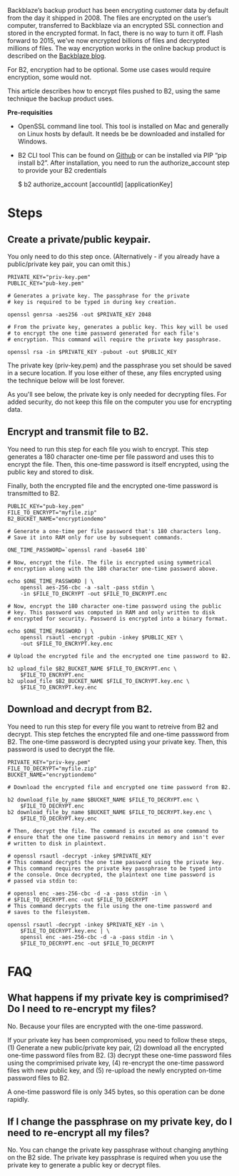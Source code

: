 Backblaze’s backup product has been encrypting customer data by default from the day it shipped in 2008. The files are encrypted on the user’s computer, transferred to Backblaze via an encrypted SSL connection and stored in the encrypted format. In fact, there is no way to turn it off. Flash forward to 2015, we’ve now encrypted billions of files and decrypted millions of files. The way encryption works in the online backup product is described on the [Backblaze blog](https://www.backblaze.com/blog/how-to-make-strong-encryption-easy-to-use/).

For B2, encryption had to be optional. Some use cases would require encryption, some would not.

This article describes how to encrypt files pushed to B2, using the same technique the backup product uses. 

**Pre-requisities**
- OpenSSL command line tool.
This tool is installed on Mac and generally on Linux hosts by default. It needs be be downloaded and installed for Windows.

- B2 CLI tool 
This can be found on [Github](https://github.com/Backblaze/B2_Command_Line_Tool) or can be installed via PIP “pip install b2”. After installation, you need to run the authorize_account step to provide your B2 credentials

    $ b2 authorize_account [accountId] [applicationKey]


# **Steps**

## Create a private/public keypair. 

You only need to do this step once. (Alternatively - if you already have a public/private key pair, you can omit this.)

	PRIVATE_KEY="priv-key.pem"
	PUBLIC_KEY="pub-key.pem"
	
	# Generates a private key. The passphrase for the private 
	# key is required to be typed in during key creation.
	
	openssl genrsa -aes256 -out $PRIVATE_KEY 2048
	
	# From the private key, generates a public key. This key will be used
	# to encrypt the one time password generated for each file's 
	# encryption. This command will require the private key passphrase.
	
	openssl rsa -in $PRIVATE_KEY -pubout -out $PUBLIC_KEY

The private key (priv-key.pem) and the passphrase you set should be saved in a secure location. If you lose either of these, any files encrypted using the technique below will be lost forever.

As you'll see below, the private key is only needed for decrypting files. For added security, do not keep this file on the computer you use for encrypting data.

## Encrypt and transmit file to B2.

You need to run this step for each file you wish to encrypt. This step generates a 180 character one-time per file password and uses this to encrypt the file. Then, this one-time password is itself encrypted, using the public key and stored to disk.

Finally, both the encrypted file and the encrypted one-time password is transmitted to B2.

	PUBLIC_KEY="pub-key.pem"
	FILE_TO_ENCRYPT="myfile.zip"
	B2_BUCKET_NAME="encryptiondemo"
	
	# Generate a one-time per file password that's 180 characters long. 
	# Save it into RAM only for use by subsequent commands.
	
	ONE_TIME_PASSWORD=`openssl rand -base64 180`
	
	# Now, encrypt the file. The file is encrypted using symmetrical 
	# encryption along with the 180 character one-time password above. 
	
	echo $ONE_TIME_PASSWORD | \
		openssl aes-256-cbc -a -salt -pass stdin \
		-in $FILE_TO_ENCRYPT -out $FILE_TO_ENCRYPT.enc
		
	# Now, encrypt the 180 character one-time password using the public 
	# key. This password was computed in RAM and only written to disk 
	# encrypted for security. Password is encrypted into a binary format. 
	
	echo $ONE_TIME_PASSWORD | \
		openssl rsautl -encrypt -pubin -inkey $PUBLIC_KEY \
		-out $FILE_TO_ENCRYPT.key.enc
		
	# Upload the encrypted file and the encrypted one time password to B2. 
	
	b2 upload_file $B2_BUCKET_NAME $FILE_TO_ENCRYPT.enc \
	    $FILE_TO_ENCRYPT.enc
	b2 upload_file $B2_BUCKET_NAME $FILE_TO_ENCRYPT.key.enc \
		$FILE_TO_ENCRYPT.key.enc

## Download and decrypt from B2.

You need to run this step for every file you want to retreive from B2 and decrypt. This step fetches the encrypted file and one-time passsword from B2. The one-time password is decrypted using your private key. Then, this password is used to decrypt the file.

	PRIVATE_KEY="priv-key.pem"
	FILE_TO_DECRYPT="myfile.zip"
	BUCKET_NAME="encryptiondemo"
	
	# Download the encrypted file and encrypted one time password from B2.
	
	b2 download_file_by_name $BUCKET_NAME $FILE_TO_DECRYPT.enc \
		$FILE_TO_DECRYPT.enc
	b2 download_file_by_name $BUCKET_NAME $FILE_TO_DECRYPT.key.enc \
		$FILE_TO_DECRYPT.key.enc
		
	# Then, decrypt the file. The command is excuted as one command to 
	# ensure that the one time password remains in memory and isn't ever 
	# written to disk in plaintext.
	
	# openssl rsautl -decrypt -inkey $PRIVATE_KEY
	# This command decrypts the one time password using the private key. 
	# This command requires the private key passphrase to be typed into 
	# the console. Once decrypted, the plaintext one time password is 
	# passed via stdin to:
	
	# openssl enc -aes-256-cbc -d -a -pass stdin -in \ 
	# $FILE_TO_DECRYPT.enc -out $FILE_TO_DECRYPT 
	# This command decrypts the file using the one-time password and 
	# saves to the filesystem.
	
	openssl rsautl -decrypt -inkey $PRIVATE_KEY -in \ 
		$FILE_TO_DECRYPT.key.enc | \
		openssl enc -aes-256-cbc -d -a -pass stdin -in \
		$FILE_TO_DECRYPT.enc -out $FILE_TO_DECRYPT 

# **FAQ**

## What happens if my private key is comprimised? Do I need to re-encrypt my files?

No. Because your files are encrypted with the one-time password. 

If your private key has been compromised, you need to follow these steps, (1) Generate a new public/private key pair, (2) download all the encrypted one-time password files from B2. (3) decrypt these one-time password files using the comprimised private key, (4) re-encrypt the one-time password files with new public key, and (5) re-upload the newly encrypted on-time password files to B2.

A one-time password file is only 345 bytes, so this operation can be done rapidly.

## If I change the passphrase on my private key, do I need to re-encrypt all my files?

No. You can change the private key passphrase without changing anything on the B2 side. The private key passphrase is required when you use the private key to generate a public key or decrypt files.